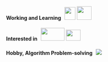 <!--
[![JAlthea's GitHub stats](https://github-readme-stats.vercel.app/api?username=JAlthea&show_icons=true&theme=dracula)](https://github.com/JAlthea/github-readme-stats)
-->

#### Working and Learning &nbsp; <img src="https://isocpp.org/files/img/cpp_logo.png" width="30" height="35"> <img src="https://icons.veryicon.com/png/o/miscellaneous/open-ncloud/network-135.png" width="40" height="37"> 

#### Interested in &nbsp; <img src="https://www.suse.com/c/wp-content/uploads/2019/10/27016_1569327969643-devops-process.png" width="65" height="35"> <img src="https://static.cdnlogo.com/logos/g/1/google-cloud.svg" width="40" height="30"> 

#### Hobby, Algorithm Problem-solving &nbsp; [![](http://mazassumnida.wtf/api/mini/generate_badge?boj=practice1)](https://solved.ac/practice1)



<!--
**JAlthea/JAlthea** is a ✨ _special_ ✨ repository because its `README.md` (this file) appears on your GitHub profile.

Here are some ideas to get you started:

- 🔭 I’m currently working on ...
- 🌱 I’m currently learning ...
- 👯 I’m looking to collaborate on ...
- 🤔 I’m looking for help with ...
- 💬 Ask me about ...
- 📫 How to reach me: ...
- 😄 Pronouns: ...
- ⚡ Fun fact: ...
-->
